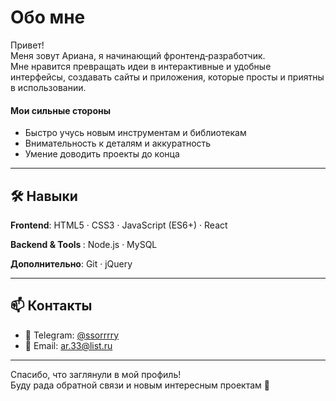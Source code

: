  
# Обо мне
Привет! </br>Меня зовут Ариана, я начинающий фронтенд‑разработчик.</br> Мне нравится превращать идеи в интерактивные и удобные интерфейсы, создавать сайты и приложения, которые просты и приятны в использовании.  


#### Мои сильные стороны
- Быстро учусь новым инструментам и библиотекам
- Внимательность к деталям и аккуратность
- Умение доводить проекты до конца


---

## 🛠️ Навыки

<b>Frontend</b>: HTML5 · CSS3 · JavaScript (ES6+) · React  

<b>Backend & Tools </b>: Node.js · MySQL  

<b>Дополнительно</b>: Git · jQuery  

---

## 📫 Контакты

- 💬 Telegram: [@ssorrrry](https://t.me/ssorrrry)  
- 📧 Email: ar.33@list.ru

---

Спасибо, что заглянули в мой профиль!  
Буду рада обратной связи и новым интересным проектам 🤗
